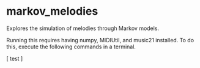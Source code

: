 # markov_melodies
Explores the simulation of melodies through Markov models.

Running this requires having numpy, MIDIUtil, and music21 installed.
To do this, execute the following commands in a terminal.

\[
test
\]

